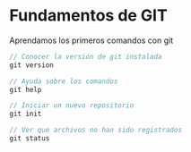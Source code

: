 # Fundamentos de GIT

Aprendamos los primeros comandos con git

``` js
// Conocer la versión de git instalada
git version
```

``` js
// Ayuda sobre los comandos
git help
```

``` js
// Iniciar un nuevo repositorio
git init
```

``` js
// Ver que archivos no han sido registrados
git status
```